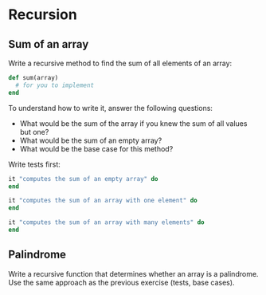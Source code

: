 # Recursion

## Sum of an array

Write a recursive method to find the sum of all elements of an array:

````ruby
def sum(array)
  # for you to implement
end
````

To understand how to write it, answer the following questions:

- What would be the sum of the array if you knew the sum of all values but one?
- What would be the sum of an empty array?
- What would be the base case for this method?

Write tests first:

````ruby
it "computes the sum of an empty array" do
end

it "computes the sum of an array with one element" do
end

it "computes the sum of an array with many elements" do
end
````

## Palindrome

Write a recursive function that determines whether an array is a palindrome. Use the same approach as the previous exercise (tests, base cases).


